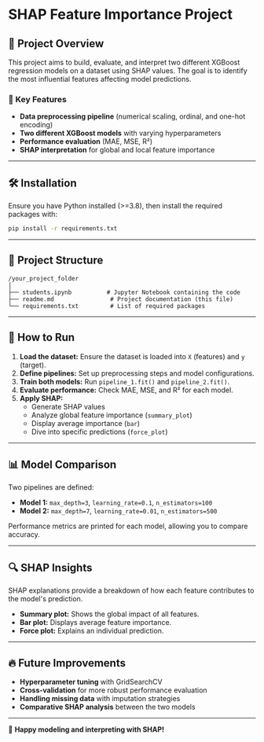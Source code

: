 # SHAP Feature Importance Project

## 🎯 Project Overview
This project aims to build, evaluate, and interpret two different XGBoost regression models on a dataset using SHAP values. The goal is to identify the most influential features affecting model predictions.

### 📌 Key Features
- **Data preprocessing pipeline** (numerical scaling, ordinal, and one-hot encoding)
- **Two different XGBoost models** with varying hyperparameters
- **Performance evaluation** (MAE, MSE, R²)
- **SHAP interpretation** for global and local feature importance

---

## 🛠️ Installation
Ensure you have Python installed (>=3.8), then install the required packages with:

```bash
pip install -r requirements.txt
```

---

## 📁 Project Structure
```plaintext
/your_project_folder
│
├── students.ipynb          # Jupyter Notebook containing the code
├── readme.md                # Project documentation (this file)
└── requirements.txt         # List of required packages
```

---

## 🔧 How to Run

1. **Load the dataset:** Ensure the dataset is loaded into `X` (features) and `y` (target).
2. **Define pipelines:** Set up preprocessing steps and model configurations.
3. **Train both models:** Run `pipeline_1.fit()` and `pipeline_2.fit()`.
4. **Evaluate performance:** Check MAE, MSE, and R² for each model.
5. **Apply SHAP:**
   - Generate SHAP values
   - Analyze global feature importance (`summary_plot`)
   - Display average importance (`bar`)
   - Dive into specific predictions (`force_plot`)

---

## 📊 Model Comparison
Two pipelines are defined:

- **Model 1:** `max_depth=3`, `learning_rate=0.1`, `n_estimators=100`
- **Model 2:** `max_depth=7`, `learning_rate=0.01`, `n_estimators=500`

Performance metrics are printed for each model, allowing you to compare accuracy.

---

## 🔍 SHAP Insights
SHAP explanations provide a breakdown of how each feature contributes to the model's prediction.

- **Summary plot:** Shows the global impact of all features.
- **Bar plot:** Displays average feature importance.
- **Force plot:** Explains an individual prediction.

---

## 🔥 Future Improvements
- **Hyperparameter tuning** with GridSearchCV
- **Cross-validation** for more robust performance evaluation
- **Handling missing data** with imputation strategies
- **Comparative SHAP analysis** between the two models

---

🚀 **Happy modeling and interpreting with SHAP!**